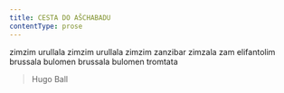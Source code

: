 ```yaml
---
title: CESTA DO AŠCHABADU
contentType: prose
---
```


zimzim urullala zimzim urullala zimzim zanzibar zimzala zam elifantolim brussala bulomen brussala bulomen trom­tata

> Hugo Ball
